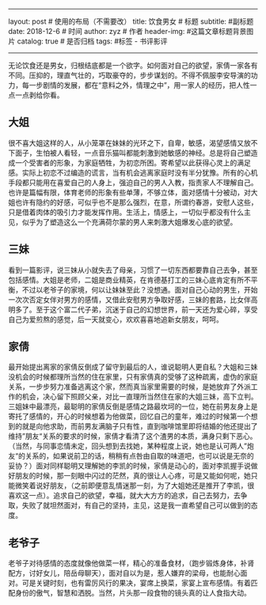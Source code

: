 ﻿---

layout:     post # 使用的布局（不需要改）
title:      饮食男女  # 标题 
subtitle:   #副标题
date:       2018-12-6  # 时间
author:     zyz  # 作者
header-img: #这篇文章标题背景图片
catalog: true  # 是否归档
tags:        #标签
        - 书评影评

---

无论饮食还是男女，归根结底都是一个欲字。如何面对自己的欲望，家倩一家各有不同。压抑的，理直气壮的，巧取豪夺的，步步谋划的。不得不佩服李安导演的功力，每一步剧情的发展，都在“意料之外，情理之中”，用一家人的经历，把人性一点一点剥给你看。
## 大姐
很不喜大姐这样的人，从小笼罩在妹妹的光环之下，自卑，敏感，渴望感情又放不下面子，生怕被人看轻，一点音乐猫叫都能刺激到她敏感的神经。总是将自己塑造成一个受害者的形象，为家庭牺牲，为初恋所困。寄希望以此获得心灵上的满足感。实际上初恋不过编造的谎言，当有机会逃离家庭时没有半分犹豫。所有的心机手段都只能用在喜爱自己的人身上，强迫自己的男人入教，指责家人不理解自己。也许是篇幅有限，体育老师的形象有些单薄，不够立体，面对感情十分被动，对大姐也许有隐约的好感，可似乎也不是那么强烈，在意，所谓约春游，安慰人这些，只是借着肉体的吸引力才能发挥作用。生活上，情感上，一切似乎都没有什么主见，似乎为了塑造这么一个充满荷尔蒙的男人来刺激大姐爆发心底的欲望。
## 三妹
看到一篇影评，说三妹从小就失去了母亲，习惯了一切东西都要靠自己去争，甚至包括感情。大姐是老师，二姐是商业精英，在肯德基打工的三妹心底肯定有所不平衡，不过以老爷子的家境，何以让妹妹至此？没想通。面对自己心动的男生，开始一次次否定女伴对男方的感情，又借此安慰男方争取好感，三妹的套路，比女伴高明多了。至于这个富二代子弟，沉迷于自己的幻想世界，前一天还为爱心碎，享受自己为爱煎熬的感觉，后一天就变心，欢欢喜喜地追新女朋友，呵呵。
## 家倩
最开始提出离家的家倩反倒成了留守到最后的人，谁说聪明人更自私？大姐和三妹没机会的时候都理所当然的住在家里，只有家倩真的受够了这种疏离，虚伪的家庭关系，一步步努力准备逃离这个家，然而真当家里需要的时候，是她放弃了外派工作的机会，决心留下照顾父亲，对比一直理所当然住在家的大姐三妹，高下立判。三姐妹中最漂亮，最聪明的家倩反倒是感情之路最坎坷的一位，她在前男友身上是寄托了感情的，开心的时候想着为他做菜，回忆自己的童年，难过的时候第一个想到的就是向他求助，而前男友满脑子只有性，直到咖啡馆里即将结婚的他还提出了维持”朋友“关系的要求的时候，家倩才看清了这个渣男的本质，满身只剩下恶心。（当然，与同事恋情未定，回头想到去找她，某种程度上说，她也是认可两人”炮友“的关系的，如果说前卫的话，稍稍有点咎由自取的味道吧，也可以说是无奈的妥协？）面对同样聪明又理解她的李凯的时候，家倩是动心的，面对李凯握手说做好朋友的时候，那一刻眼中闪过的茫然，真的很让人心疼，可是又能如何呢，她只能微笑着说好朋友，（之前即便意乱情迷那一刻，为了大姐她还是推开了李凯，很喜欢这一点）。追求自己的欲望，幸福，就大大方方的追求，自己去努力，去争取，失败了就坦然面对，有自己的坚持，主见，这是我一直希望自己可以做到的态度。
## 老爷子
老爷子对待感情的态度就像他做菜一样，精心的准备食材，（跑步锻炼身体，补肾配方，讨好女儿，陪岳母聊天），面对自以为是，惹人嫌弃的梁母，也能耐心面对。可是关键时刻，也有雷厉风行的果决，宴席上换菜，家宴上宣布感情。有着匹配身份的傲气，智慧和洒脱。当然，片头那一段食物的镜头真的让人食指大动。






